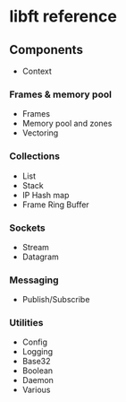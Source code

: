 # libft reference

## Components

 - Context

### Frames & memory pool

 - Frames
 - Memory pool and zones
 - Vectoring

### Collections

 - List
 - Stack
 - IP Hash map
 - Frame Ring Buffer

### Sockets

 - Stream
 - Datagram

### Messaging
 
  - Publish/Subscribe

### Utilities

  - Config
  - Logging
  - Base32
  - Boolean
  - Daemon
  - Various
 